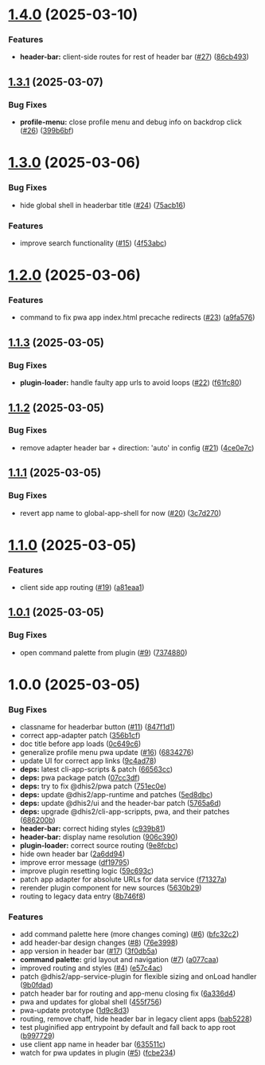 # [1.4.0](https://github.com/dhis2/global-shell-app/compare/v1.3.1...v1.4.0) (2025-03-10)


### Features

* **header-bar:** client-side routes for rest of header bar ([#27](https://github.com/dhis2/global-shell-app/issues/27)) ([86cb493](https://github.com/dhis2/global-shell-app/commit/86cb493a4c3ce3ecee6ba86c3518f9fd188bb766))

## [1.3.1](https://github.com/dhis2/global-shell-app/compare/v1.3.0...v1.3.1) (2025-03-07)


### Bug Fixes

* **profile-menu:** close profile menu and debug info on backdrop click ([#26](https://github.com/dhis2/global-shell-app/issues/26)) ([399b6bf](https://github.com/dhis2/global-shell-app/commit/399b6bf8eb201e914d03a7bf791b9179bf0c303b))

# [1.3.0](https://github.com/dhis2/global-shell-app/compare/v1.2.0...v1.3.0) (2025-03-06)


### Bug Fixes

* hide global shell in headerbar title ([#24](https://github.com/dhis2/global-shell-app/issues/24)) ([75acb16](https://github.com/dhis2/global-shell-app/commit/75acb160cf05a13bc6a37dcf2eac5b5b1d6d8b96))


### Features

* improve search functionality ([#15](https://github.com/dhis2/global-shell-app/issues/15)) ([4f53abc](https://github.com/dhis2/global-shell-app/commit/4f53abca1454247999111d61b830bc3f08b12640))

# [1.2.0](https://github.com/dhis2/global-shell-app/compare/v1.1.3...v1.2.0) (2025-03-06)


### Features

* command to fix pwa app index.html precache redirects ([#23](https://github.com/dhis2/global-shell-app/issues/23)) ([a9fa576](https://github.com/dhis2/global-shell-app/commit/a9fa576cc0c6ac15c689fc8408c408dd5e7a3c3c))

## [1.1.3](https://github.com/dhis2/global-shell-app/compare/v1.1.2...v1.1.3) (2025-03-05)


### Bug Fixes

* **plugin-loader:** handle faulty app urls to avoid loops ([#22](https://github.com/dhis2/global-shell-app/issues/22)) ([f61fc80](https://github.com/dhis2/global-shell-app/commit/f61fc80ed538d08e8cb0f13b8f2c80922f22b9c9))

## [1.1.2](https://github.com/dhis2/global-shell-app/compare/v1.1.1...v1.1.2) (2025-03-05)


### Bug Fixes

* remove adapter header bar + direction: 'auto' in config ([#21](https://github.com/dhis2/global-shell-app/issues/21)) ([4ce0e7c](https://github.com/dhis2/global-shell-app/commit/4ce0e7c68132298a2e2dd144fef51383ddf26ff3))

## [1.1.1](https://github.com/dhis2/global-shell-app/compare/v1.1.0...v1.1.1) (2025-03-05)


### Bug Fixes

* revert app name to global-app-shell for now ([#20](https://github.com/dhis2/global-shell-app/issues/20)) ([3c7d270](https://github.com/dhis2/global-shell-app/commit/3c7d270d86861ac9926190f13291a3b69793f8dc))

# [1.1.0](https://github.com/dhis2/global-shell-app/compare/v1.0.1...v1.1.0) (2025-03-05)


### Features

* client side app routing ([#19](https://github.com/dhis2/global-shell-app/issues/19)) ([a81eaa1](https://github.com/dhis2/global-shell-app/commit/a81eaa131866eeef30cea8f021a1c69281ebe971))

## [1.0.1](https://github.com/dhis2/global-shell-app/compare/v1.0.0...v1.0.1) (2025-03-05)


### Bug Fixes

* open command palette from plugin ([#9](https://github.com/dhis2/global-shell-app/issues/9)) ([7374880](https://github.com/dhis2/global-shell-app/commit/7374880e19b081f8d13b62c189eae0aca33bb892))

# 1.0.0 (2025-03-05)


### Bug Fixes

* classname for headerbar button ([#11](https://github.com/dhis2/global-shell-app/issues/11)) ([847f1d1](https://github.com/dhis2/global-shell-app/commit/847f1d1c286f120631f2dea564ccade1a3361219))
* correct app-adapter patch ([356b1cf](https://github.com/dhis2/global-shell-app/commit/356b1cf1adf07cc06781f0ca261aaabe56821f69))
* doc title before app loads ([0c649c6](https://github.com/dhis2/global-shell-app/commit/0c649c617f388c18e4f49b7eac0aed04489b713f))
* generalize profile menu pwa update ([#16](https://github.com/dhis2/global-shell-app/issues/16)) ([6834276](https://github.com/dhis2/global-shell-app/commit/6834276dc40890701c109d448b37dce360afcf0d))
* update UI for correct app links ([9c4ad78](https://github.com/dhis2/global-shell-app/commit/9c4ad78673ffadc1bc47da80088908befa30fbb5))
* **deps:** latest cli-app-scripts & patch ([66563cc](https://github.com/dhis2/global-shell-app/commit/66563cc4439e7c1e27e60bfe3c424fef912c502a))
* **deps:** pwa package patch ([07cc3df](https://github.com/dhis2/global-shell-app/commit/07cc3df8878fa9063ba0c48070b18b2451236b94))
* **deps:** try to fix @dhis2/pwa patch ([751ec0e](https://github.com/dhis2/global-shell-app/commit/751ec0eec5abae59adf00e67b4e0f0d7683878b8))
* **deps:** update @dhis2/app-runtime and patches ([5ed8dbc](https://github.com/dhis2/global-shell-app/commit/5ed8dbc8d45ab4c6013ff6f5a0c29abc10cbf3a7))
* **deps:** update @dhis2/ui and the header-bar patch ([5765a6d](https://github.com/dhis2/global-shell-app/commit/5765a6dd1f9ef461caddfda1d33f9c748041daf3))
* **deps:** upgrade @dhis2/cli-app-scrippts, pwa, and their patches ([686200b](https://github.com/dhis2/global-shell-app/commit/686200b94430a36048567584703377aa5eed5689))
* **header-bar:** correct hiding styles ([c939b81](https://github.com/dhis2/global-shell-app/commit/c939b81a6b6fb76a394bf1ad447d10ab67c1c738))
* **header-bar:** display name resolution ([906c390](https://github.com/dhis2/global-shell-app/commit/906c390c9847fcdb33717882ab10cbeeebef4d0e))
* **plugin-loader:** correct source routing ([9e8fcbc](https://github.com/dhis2/global-shell-app/commit/9e8fcbc5c167016d85ba27ceb14b9efdbfc8dd46))
* hide own header bar ([2a6dd94](https://github.com/dhis2/global-shell-app/commit/2a6dd94d03a27abe11a0e7695ce32d48ab0ba7bc))
* improve error message ([df19795](https://github.com/dhis2/global-shell-app/commit/df19795035e86e51718be258c79eeb486e51c69a))
* improve plugin resetting logic ([59c693c](https://github.com/dhis2/global-shell-app/commit/59c693c6e87d1bb4e0ad189ccd54b42d88805e7a))
* patch app adapter for absolute URLs for data service ([f71327a](https://github.com/dhis2/global-shell-app/commit/f71327a2ae3964e528b10cf0c2e5ab8e8e1638f4))
* rerender plugin component for new sources ([5630b29](https://github.com/dhis2/global-shell-app/commit/5630b2965a3d7b9d6f2ef506bd32a09732954450))
* routing to legacy data entry ([8b746f8](https://github.com/dhis2/global-shell-app/commit/8b746f8cc5b823f09b0200533330d85d01538658))


### Features

* add command palette here (more changes coming) ([#6](https://github.com/dhis2/global-shell-app/issues/6)) ([bfc32c2](https://github.com/dhis2/global-shell-app/commit/bfc32c27d7819ea028df1861693d7b3e05d4bb52))
* add header-bar design changes ([#8](https://github.com/dhis2/global-shell-app/issues/8)) ([76e3998](https://github.com/dhis2/global-shell-app/commit/76e3998719f298365296774ac03a0a0bf5db97c9))
* app version in header bar ([#17](https://github.com/dhis2/global-shell-app/issues/17)) ([3f0db5a](https://github.com/dhis2/global-shell-app/commit/3f0db5a869c22b168a7b503d8fb23cbab57a977a))
* **command palette:** grid layout and navigation ([#7](https://github.com/dhis2/global-shell-app/issues/7)) ([a077caa](https://github.com/dhis2/global-shell-app/commit/a077caae7db2b6407ad2027f52dc05f0f6aa2fa5))
* improved routing and styles ([#4](https://github.com/dhis2/global-shell-app/issues/4)) ([e57c4ac](https://github.com/dhis2/global-shell-app/commit/e57c4ac1d807ac3c2b56fd69ee6a3ad5d61962e3))
* patch @dhis2/app-service-plugin for flexible sizing and onLoad handler ([9b0fdad](https://github.com/dhis2/global-shell-app/commit/9b0fdad8817093b4873746cf9dff1df367da797b))
* patch header bar for routing and app-menu closing fix ([6a336d4](https://github.com/dhis2/global-shell-app/commit/6a336d4000423bb9244ac32a190acaed3dbc03d9))
* pwa and updates for global shell ([455f756](https://github.com/dhis2/global-shell-app/commit/455f7563bb746ca73e9036f8b27f3a86e8be93f6))
* pwa-update prototype ([1d9c8d3](https://github.com/dhis2/global-shell-app/commit/1d9c8d3c2ba0b8fc5fff8a35568d39c947da5eee))
* routing, remove chaff, hide header bar in legacy client apps ([bab5228](https://github.com/dhis2/global-shell-app/commit/bab52285f5d2fcd22b1e847c9f3b134d51489464))
* test pluginified app entrypoint by default and fall back to app root ([b997729](https://github.com/dhis2/global-shell-app/commit/b997729e6619f8345633751112536254dd6f5c44))
* use client app name in header bar ([635511c](https://github.com/dhis2/global-shell-app/commit/635511c644f2bb33136325c45988fe481d42b810))
* watch for pwa updates in plugin ([#5](https://github.com/dhis2/global-shell-app/issues/5)) ([fcbe234](https://github.com/dhis2/global-shell-app/commit/fcbe234bf73783b6ba46f5f075d46733c87696eb))
